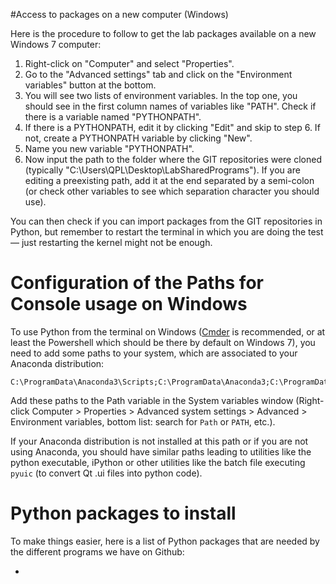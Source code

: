 #Access to packages on a new computer (Windows)

Here is the procedure to follow to get the lab packages available on a new Windows 7 computer:

1. Right-click on "Computer" and select "Properties".
2. Go to the "Advanced settings" tab and click on the "Environment variables" button at the bottom.
3. You will see two lists of environment variables. In the top one, you should see in the first column names of variables like "PATH". Check if there is a variable named "PYTHONPATH". 
4. If there is a PYTHONPATH, edit it by clicking "Edit" and skip to step 6. If not, create a PYTHONPATH variable by clicking "New".
5. Name you new variable "PYTHONPATH".
6. Now input the path to the folder where the GIT repositories were cloned (typically "C:\Users\QPL\Desktop\LabSharedPrograms\"). If you are editing a preexisting path, add it at the end separated by a semi-colon (or check other variables to see which separation character you should use).

You can then check if you can import packages from the GIT repositories in Python, but remember to restart the terminal in which you are doing the test — just restarting the kernel might not be enough. 

# Configuration of the Paths for Console usage on Windows

To use Python from the terminal on Windows ([Cmder](http://cmder.net/) is recommended, or at least the Powershell which should be there by default on Windows 7), you need to add some paths to your system, which are associated to your Anaconda distribution:
```
C:\ProgramData\Anaconda3\Scripts;C:\ProgramData\Anaconda3;C:\ProgramData\Anaconda3\Library\bin
```

Add these paths to the Path variable in the System variables window (Right-click Computer > Properties > Advanced system settings > Advanced > Environment variables, bottom list: search for `Path` or `PATH`, etc.). 

If your Anaconda distribution is not installed at this path or if you are not using Anaconda, you should have similar paths leading to utilities like the python executable, iPython or other utilities like the batch file executing `pyuic` (to convert Qt .ui files into python code).


# Python packages to install

To make things easier, here is a list of Python packages that are needed by the different programs we have on Github:

- 